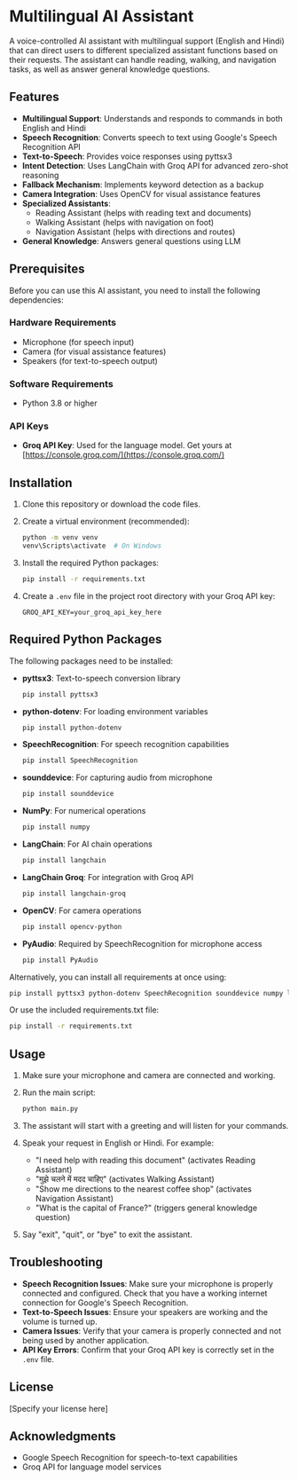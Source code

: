 # Multilingual AI Assistant

A voice-controlled AI assistant with multilingual support (English and Hindi) that can direct users to different specialized assistant functions based on their requests. The assistant can handle reading, walking, and navigation tasks, as well as answer general knowledge questions.

## Features

- **Multilingual Support**: Understands and responds to commands in both English and Hindi
- **Speech Recognition**: Converts speech to text using Google's Speech Recognition API
- **Text-to-Speech**: Provides voice responses using pyttsx3
- **Intent Detection**: Uses LangChain with Groq API for advanced zero-shot reasoning
- **Fallback Mechanism**: Implements keyword detection as a backup
- **Camera Integration**: Uses OpenCV for visual assistance features
- **Specialized Assistants**:
  - Reading Assistant (helps with reading text and documents)
  - Walking Assistant (helps with navigation on foot)
  - Navigation Assistant (helps with directions and routes)
- **General Knowledge**: Answers general questions using LLM

## Prerequisites

Before you can use this AI assistant, you need to install the following dependencies:

### Hardware Requirements

- Microphone (for speech input)
- Camera (for visual assistance features)
- Speakers (for text-to-speech output)

### Software Requirements

- Python 3.8 or higher

### API Keys

- **Groq API Key**: Used for the language model. Get yours at [https://console.groq.com/](https://console.groq.com/)

## Installation

1. Clone this repository or download the code files.

2. Create a virtual environment (recommended):
   ```bash
   python -m venv venv
   venv\Scripts\activate  # On Windows
   ```

3. Install the required Python packages:
   ```bash
   pip install -r requirements.txt
   ```

4. Create a `.env` file in the project root directory with your Groq API key:
   ```
   GROQ_API_KEY=your_groq_api_key_here
   ```

## Required Python Packages

The following packages need to be installed:

- **pyttsx3**: Text-to-speech conversion library
  ```bash
  pip install pyttsx3
  ```

- **python-dotenv**: For loading environment variables
  ```bash
  pip install python-dotenv
  ```

- **SpeechRecognition**: For speech recognition capabilities
  ```bash
  pip install SpeechRecognition
  ```

- **sounddevice**: For capturing audio from microphone
  ```bash
  pip install sounddevice
  ```

- **NumPy**: For numerical operations
  ```bash
  pip install numpy
  ```

- **LangChain**: For AI chain operations
  ```bash
  pip install langchain
  ```

- **LangChain Groq**: For integration with Groq API
  ```bash
  pip install langchain-groq
  ```

- **OpenCV**: For camera operations
  ```bash
  pip install opencv-python
  ```

- **PyAudio**: Required by SpeechRecognition for microphone access
  ```bash
  pip install PyAudio
  ```

Alternatively, you can install all requirements at once using:

```bash
pip install pyttsx3 python-dotenv SpeechRecognition sounddevice numpy langchain langchain-groq opencv-python PyAudio
```

Or use the included requirements.txt file:

```bash
pip install -r requirements.txt
```

## Usage

1. Make sure your microphone and camera are connected and working.

2. Run the main script:
   ```bash
   python main.py
   ```

3. The assistant will start with a greeting and will listen for your commands.

4. Speak your request in English or Hindi. For example:
   - "I need help with reading this document" (activates Reading Assistant)
   - "मुझे चलने में मदद चाहिए" (activates Walking Assistant)
   - "Show me directions to the nearest coffee shop" (activates Navigation Assistant)
   - "What is the capital of France?" (triggers general knowledge question)

5. Say "exit", "quit", or "bye" to exit the assistant.

## Troubleshooting

- **Speech Recognition Issues**: Make sure your microphone is properly connected and configured. Check that you have a working internet connection for Google's Speech Recognition.
- **Text-to-Speech Issues**: Ensure your speakers are working and the volume is turned up.
- **Camera Issues**: Verify that your camera is properly connected and not being used by another application.
- **API Key Errors**: Confirm that your Groq API key is correctly set in the `.env` file.

## License

[Specify your license here]

## Acknowledgments

- Google Speech Recognition for speech-to-text capabilities
- Groq API for language model services
